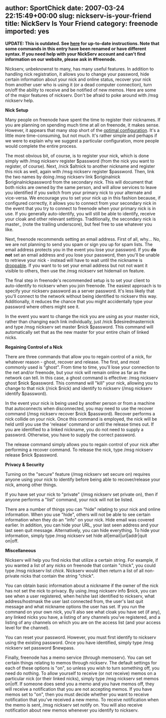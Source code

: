 author: SportChick
date: 2007-03-24 22:15:49+00:00
slug: nickserv-is-your-friend
title: NickServ Is Your Friend
category: freenode
imported: yes
---
**UPDATE: This is outdated. See [here](http://freenode.net/faq.shtml#nicksetup) for up-to-date instructions. Note that some commands in this entry have been renamed or have different syntax. If you need help with your NickServ account and can't find information on our website, please ask in #freenode.**

Nickserv, unbeknownst to many, has many useful features. In addition to handling nick registration, it allows you to change your password, hide certain information about your nick and online status, recover your nick from another user who is using it (or a dead computer connection), turn on/off the ability to receive and be notified of new memos.  Here are some of the major features of nickserv.  Don't be afraid to poke around with /msg nickserv help.

**Nick Setup**

Many people on freenode have spent the time to register their nicknames. If you are planning on spending much time at all on freenode, it makes sense. However, it appears that many stop short of the [optimal configuration](http://freenode.net/faq.shtml#nicksetup). It's a little more time-consuming, but not much. It's rather simple and perhaps if we were to explain why we suggest a particular configuration, more people would complete the entire process.

The most obvious bit, of course, is to register your nick, which is done simply with /msg nickserv register $password (from the nick you want to register, of course). Next, /nick $altnick to another nickname and register this nick as well, again with /msg nickserv register $password. Then, link the two names by doing /msg nickserv link $originalnick $originalnickpassword from the secondary nick. This will document that both nicks are owned by the same person, and will allow services to leave you identified if you switch from your primary nick to your alternate and vice-versa. We encourage you to set your nick up in this fashion because, if configured correctly, it allows you to connect from your secondary nick in the event that you try to connect to freenode when your primary nick is in use. If you generally auto-identify, you will still be able to identify, receive your cloak and other relevant settings.  Traditionally, the secondary nick is master_ (note the trailing underscore), but feel free to use whatever you like.

Next, freenode recommends setting an email address. First of all, why... No, we are not planning to send you spam or sign you up for spam lists. The email address protects you in the event you lose your password. If you **do not** set an email address and you lose your password, then you'll be unable to retrieve your nick - instead will have to wait until the nickname is [droppable](http://freenode.net/faq.shtml#userexpirations). If you want to to set your email address but not not want it visible to others, then use the /msg nickserv set hidemail on feature.

The final step in freenode's recommended setup is to set your client to auto-identify to nickserv when you join freenode. The easiest approach is to specify your nickserv password as a server password. It's less likely that you'll connect to the network without being identified to nickserv this way. Additionally, it reduces the chance that you might accidentally type your password where others might see it.

In the event you want to change the nick you are using as your master nick, rather than changing each link individually, just /nick $desiredmasternick and type /msg nickserv set master $nick $password.  This command will automatically set that as the new master for your entire chain of linked nicks.

**Regaining Control of a Nick**

There are three commands that allow you to regain control of a nick, for whatever reason - ghost, recover and release.  The first, and most commonly used is "ghost".  From time to time, you'll lose your connection to the net and/or freenode, but your nick will remain online as far as the network can tell.  In this case, a ghost command is effective: /msg nickserv ghost $nick $password.  This command will "kill" your nick, allowing you to change to that nick (/nick $nick) and identify to nickserv (/msg nickserv identify $password).

In the event your nick is being used by another person or from a machine that autoconnects when disconnected, you may need to use the recover command (/msg nickserv recover $nick $password).  Recover performs a nick collide on your nick.  Once this command is employed, the nick will be held until you use the 'release' command or until the release times out.  If you are identified to a linked nickname, you do not need to supply a password. Otherwise, you have to supply the correct password.

The release command simply allows you to regain control of your nick after performing a recover command.  To release the nick, type /msg nickserv release $nick $password.

**Privacy & Security**

Turning on the "secure" feature (/msg nickserv set secure on) requires anyone using your nick to identify before being able to recover/release your nick, among other things.

If you have set your nick to "private" (/msg nickserv set private on), then if anyone performs a "list" command, your nick will not be listed.

There are a number of things you can "hide" relating to your nick and online information.  When you use "hide", others will not be able to see certain information when they do an "info" on your nick.  Hide email was covered earlier.  In addition, you can hide your URL, your last seen address and your last seen quit message.  Alternatively, you can hide everything.  To hide your information, simply type /msg nickserv set hide all|email|url|addr|quit on|off.

**Miscellaneous**

Nickserv will help you find nicks that utilize a certain string.  For example, if you wanted a list of any nicks on freenode that contain "chick", you could type /msg nickserv list *chick*.  Nickserv would then return a list of all non-private nicks that contain the string "chick".

You can obtain basic information about a nickname if the owner of the nick has not set the nick to privacy.  By using /msg nickserv info $nick, you can see when a user registered, when he/she last identified to nickserv, what address/hostmask the user last connected from, the user's last quit message and what nickname options the user has set.  If you run the command on your own nick, you'll also see what cloak you have set (if any), any linked nicks you have, a listing of any channels you've registered, and a listing of any channels on which you are on the access list (and your access level for the channel).

You can reset your password.  However, you must first identify to nickserv using the existing password. Once you have identified, simply type /msg nickserv set password $newpass.

Finally, freenode has a memo service (through memoserv).  You can set certain things relating to memos through nickserv.  The default settings for each of these options is "on", so unless you wish to turn something off, you need do nothing. To allow yourself to receive (or not receive) memos on a particular nick (or their linked nicks), simply type /msg nickserv set memos on|off.  If someone does send you a memo and you have memos off, they will receive a notification that you are not accepting memos.  If you have memos set to "on", then you must decide whether you want to receive notification that you've received a new memo.  To receive notification when the memo is sent, /msg nickserv set notify on. You will also receive notification about new memos whenever you identify to nickserv.
